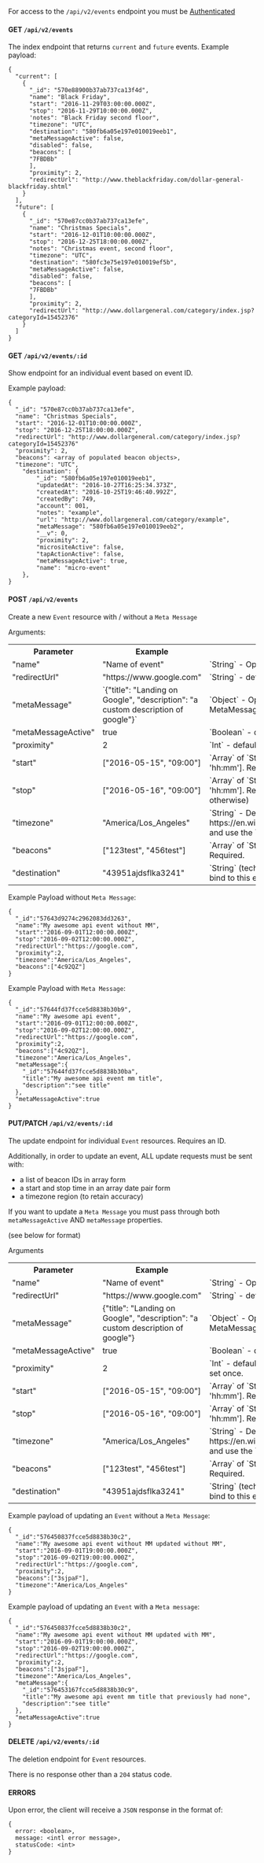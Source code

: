 For access to the `/api/v2/events` endpoint you must be [Authenticated](https://github.com/bkon-connect/phy-api-docs/wiki/Authentication)

#### GET `/api/v2/events`

The index endpoint that returns `current` and `future` events.  Example payload:

```
{
  "current": [
    {
      "_id": "570e88900b37ab737ca13f4d",
      "name": "Black Friday",
      "start": "2016-11-29T03:00:00.000Z",
      "stop": "2016-11-29T10:00:00.000Z",
      'notes": "Black Friday second floor",
      "timezone": "UTC",
      "destination": "580fb6a05e197e010019eeb1",
      "metaMessageActive": false,
      "disabled": false,
      "beacons": [
      "7FBDBb"
      ],
      "proximity": 2,
      "redirectUrl": "http://www.theblackfriday.com/dollar-general-blackfriday.shtml"
    }
  ],
  "future": [
    {
      "_id": "570e87cc0b37ab737ca13efe",
      "name": "Christmas Specials",
      "start": "2016-12-01T10:00:00.000Z",
      "stop": "2016-12-25T18:00:00.000Z",
      "notes": "Christmas event, second floor",
      "timezone": "UTC",
      "destination": "580fc3e75e197e010019ef5b",
      "metaMessageActive": false,
      "disabled": false,
      "beacons": [
      "7FBDBb"
      ],
      "proximity": 2,
      "redirectUrl": "http://www.dollargeneral.com/category/index.jsp?categoryId=15452376"
    }
  ]
}
```

#### GET `/api/v2/events/:id`

Show endpoint for an individual event based on event ID.

Example payload:

```
{
  "_id": "570e87cc0b37ab737ca13efe",
  "name": "Christmas Specials",
  "start": "2016-12-01T10:00:00.000Z",
  "stop": "2016-12-25T18:00:00.000Z",
  "redirectUrl": "http://www.dollargeneral.com/category/index.jsp?categoryId=15452376"
  "proximity": 2,
  "beacons": <array of populated beacon objects>,
  "timezone": "UTC",
    "destination": {
        "_id": "580fb6a05e197e010019eeb1",
        "updatedAt": "2016-10-27T16:25:34.373Z",
        "createdAt": "2016-10-25T19:46:40.992Z",
        "createdBy": 749,
        "account": 001,
        "notes": "example",
        "url": "http://www.dollargeneral.com/category/example",
        "metaMessage": "580fb6a05e197e010019eeb2",
        "__v": 0,
        "proximity": 2,
        "micrositeActive": false,
        "tapActionActive": false,
        "metaMessageActive": true,
        "name": "micro-event"
    },
}
```

#### POST `/api/v2/events`

Create a new `Event` resource with / without a `Meta Message`

Arguments:
<table>
  <tr>
    <th>Parameter</th>
    <th>Example</th>
    <th>Notes</th>
  </tr>
  <tr>
    <td>"name"</td>
    <td>"Name of event"</td>
    <td>`String` - Optional but Recomended</td>
  </tr>
  <tr>
    <td>"redirectUrl"</td>
    <td>"https://www.google.com"</td>
    <td>`String` - defaults to 'https://phy.net/setup'. Required.</td>
  </tr>
  <tr>
    <td>"metaMessage"</td>
    <td>`{"title": "Landing on Google", "description": "a custom description of google"}`</td>
    <td>`Object` - Optional.  See CoverCard™ (also known as MetaMessage) API docs for more options</td>
  </tr>
  <tr>
    <td>"metaMessageActive"</td>
    <td>true</td>
    <td>`Boolean` - defaults to `false`.  Optional.</td>
  </tr>
  <tr>
    <td>"proximity"</td>
    <td>2</td>
    <td>`Int` - defaults to `2`.  Can be `-1`, `0`, `1`, `2`</td>
  </tr>
  <tr>
    <td>"start"</td>
    <td>["2016-05-15", "09:00"]</td>
    <td>`Array` of `String` items - takes a format of ['yyyy-mm-dd', 'hh:mm'].  Required.</td>
  </tr>
  <tr>
    <td>"stop"</td>
    <td>["2016-05-16", "09:00"]</td>
    <td>`Array` of `String` items - takes a format of ['yyyy-mm-dd', 'hh:mm'].  Required.  (even though our schema says otherwise)</td>
  </tr>
  <tr>
    <td>"timezone"</td>
    <td>"America/Los_Angeles"</td>
    <td>`String` - Defaults to UTC. Required.  For options see https://en.wikipedia.org/wiki/List_of_tz_database_time_zones and use the `TZ` column</td>
  </tr>
  <tr>
    <td>"beacons"</td>
    <td>["123test", "456test"]</td>
    <td>`Array` of `String` items - requires an array of Beacon IDs.  Required.</td>
  </tr>
  <tr>
    <td>"destination"</td>
    <td>"43951ajdsflka3241"</td>
    <td>`String` (technically a Mongo ObjectId).  Id of a destination to bind to this event.  Optional.</td>
  </tr>
</table>

Example Payload without `Meta Message`:
```
{
  "_id":"57643d9274c2962083dd3263",
  "name":"My awesome api event without MM",
  "start":"2016-09-01T12:00:00.000Z",
  "stop":"2016-09-02T12:00:00.000Z",
  "redirectUrl":"https://google.com",
  "proximity":2,
  "timezone":"America/Los_Angeles",
  "beacons":["4c92QZ"]
}
```

Example Payload with `Meta Message`:
```
{
  "_id":"57644fd37fcce5d8838b30b9",
  "name":"My awesome api event",
  "start":"2016-09-01T12:00:00.000Z",
  "stop":"2016-09-02T12:00:00.000Z",
  "redirectUrl":"https://google.com",
  "proximity":2,
  "beacons":["4c92QZ"],
  "timezone":"America/Los_Angeles",
  "metaMessage":{
    "_id":"57644fd37fcce5d8838b30ba",
    "title":"My awesome api event mm title",
    "description":"see title"
  },
  "metaMessageActive":true
}
```

#### PUT/PATCH `/api/v2/events/:id`

The update endpoint for individual `Event` resources.  Requires an ID.

Additionally, in order to update an event, ALL update requests must be sent with:

* a list of beacon IDs in array form
* a start and stop time in an array date pair form
* a timezone region (to retain accuracy)

If you want to update a `Meta Message` you must pass through both `metaMessageActive` AND `metaMessage` properties.

(see below for format)

Arguments

<table>
  <tr>
    <th>Parameter</th>
    <th>Example</th>
    <th>Notes</th>
  </tr>
  <tr>
    <td>"name"</td>
    <td>"Name of event"</td>
    <td>`String` - Optional but Highly Recommended. </td>
  </tr>
  <tr>
    <td>"redirectUrl"</td>
    <td>"https://www.google.com"</td>
    <td>`String` - defaults to 'https://phy.net/setup'. Required.</td>
  </tr>
  <tr>
    <td>"metaMessage"</td>
    <td>{"title": "Landing on Google", "description": "a custom description of google"}</td>
    <td>`Object` - Optional.  See CoverCard™ (also known as MetaMessage) API docs for more options</td>
  </tr>
  <tr>
    <td>"metaMessageActive"</td>
    <td>true</td>
    <td>`Boolean` - defaults to `false`.  Optional.</td>
  </tr>
  <tr>
    <td>"proximity"</td>
    <td>2</td>
    <td>`Int` - defaults to `2`.  Can be `-1`, `0`, `1`, `2`. Optional after set once.</td>
  </tr>
  <tr>
    <td>"start"</td>
    <td>["2016-05-15", "09:00"]</td>
    <td>`Array` of `String` items - takes a format of ['yyyy-mm-dd', 'hh:mm'].  Required.</td>
  </tr>
  <tr>
    <td>"stop"</td>
    <td>["2016-05-16", "09:00"]</td>
    <td>`Array` of `String` items - takes a format of ['yyyy-mm-dd', 'hh:mm'].  Required.</td>
  </tr>
  <tr>
    <td>"timezone"</td>
    <td>"America/Los_Angeles"</td>
    <td>`String` - Defaults to UTC. Required.  For options see https://en.wikipedia.org/wiki/List_of_tz_database_time_zones and use the `TZ` column</td>
  </tr>
  <tr>
    <td>"beacons"</td>
    <td>["123test", "456test"]</td>
    <td>`Array` of `String` items - takes an array of Beacon IDs.  Required.</td>
  </tr>
  <tr>
    <td>"destination"</td>
    <td>"43951ajdsflka3241"</td>
    <td>`String` (technically a Mongo ObjectId).  ID of a destination to bind to this event.  Optional.</td>
  </tr>
</table>

Example payload of updating an `Event` without a `Meta Message`:
```
{
  "_id":"576450837fcce5d8838b30c2",
  "name":"My awesome api event without MM updated without MM",
  "start":"2016-09-01T19:00:00.000Z",
  "stop":"2016-09-02T19:00:00.000Z",
  "redirectUrl":"https://google.com",
  "proximity":2,
  "beacons":["3sjpaF"],
  "timezone":"America/Los_Angeles"
}
```
Example payload of updating an `Event` with a `Meta message`:
```
{
  "_id":"576450837fcce5d8838b30c2",
  "name":"My awesome api event without MM updated with MM",
  "start":"2016-09-01T19:00:00.000Z",
  "stop":"2016-09-02T19:00:00.000Z",
  "redirectUrl":"https://google.com",
  "proximity":2,
  "beacons":["3sjpaF"],
  "timezone":"America/Los_Angeles",
  "metaMessage":{
    "_id":"576453167fcce5d8838b30c9",
    "title":"My awesome api event mm title that previously had none",
    "description":"see title"
  },
  "metaMessageActive":true
}
```

#### DELETE `/api/v2/events/:id`

The deletion endpoint for `Event` resources.

There is no response other than a `204` status code.


#### ERRORS

Upon error, the client will receive a `JSON` response in the format of:

```
{
  error: <boolean>,
  message: <intl error message>,
  statusCode: <int>
}
```
